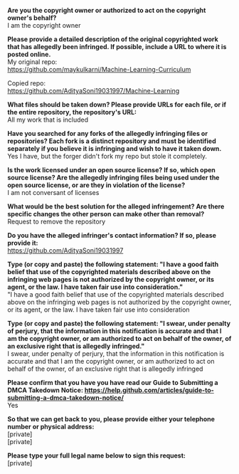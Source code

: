 **Are you the copyright owner or authorized to act on the copyright owner's behalf?**  
I am the copyright owner  

**Please provide a detailed description of the original copyrighted work that has allegedly been infringed. If possible, include a URL to where it is posted online.**  
My original repo:  
https://github.com/maykulkarni/Machine-Learning-Curriculum  
  
Copied repo:  
https://github.com/AdityaSoni19031997/Machine-Learning  
  
**What files should be taken down? Please provide URLs for each file, or if the entire repository, the repository's URL:**  
All my work that is included  
  
**Have you searched for any forks of the allegedly infringing files or repositories? Each fork is a distinct repository and must be identified separately if you believe it is infringing and wish to have it taken down.**  
Yes I have, but the forger didn't fork my repo but stole it completely.  
  
**Is the work licensed under an open source license? If so, which open source license? Are the allegedly infringing files being used under the open source license, or are they in violation of the license?**  
I am not conversant of licenses  
  
**What would be the best solution for the alleged infringement? Are there specific changes the other person can make other than removal?**  
Request to remove the repository  
  
**Do you have the alleged infringer's contact information? If so, please provide it:**  
https://github.com/AdityaSoni19031997  
  
**Type (or copy and paste) the following statement: "I have a good faith belief that use of the copyrighted materials described above on the infringing web pages is not authorized by the copyright owner, or its agent, or the law. I have taken fair use into consideration."**  
"I have a good faith belief that use of the copyrighted materials described above on the infringing web pages is not authorized by the copyright owner, or its agent, or the law. I have taken fair use into consideration  
  
**Type (or copy and paste) the following statement: "I swear, under penalty of perjury, that the information in this notification is accurate and that I am the copyright owner, or am authorized to act on behalf of the owner, of an exclusive right that is allegedly infringed."**  
I swear, under penalty of perjury, that the information in this notification is accurate and that I am the copyright owner, or am authorized to act on behalf of the owner, of an exclusive right that is allegedly infringed  
  
**Please confirm that you have you have read our Guide to Submitting a DMCA Takedown Notice: https://help.github.com/articles/guide-to-submitting-a-dmca-takedown-notice/**  
Yes  
  
**So that we can get back to you, please provide either your telephone number or physical address:**  
[private]   
[private]  
  
**Please type your full legal name below to sign this request:**  
[private]  
